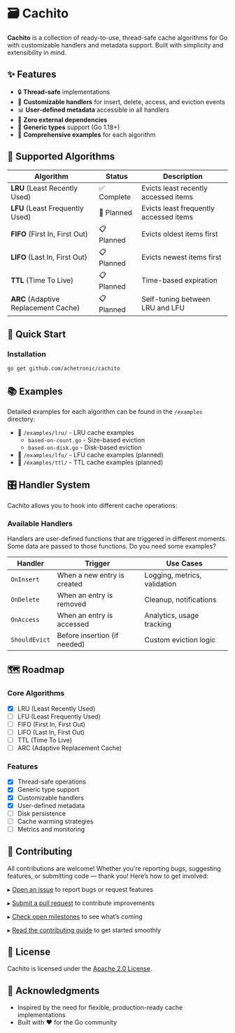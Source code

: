# 🗃️ Cachito

**Cachito** is a collection of ready-to-use, thread-safe cache algorithms for Go with customizable handlers and metadata support. 
Built with simplicity and extensibility in mind.

## ✨ Features

- 🔒 **Thread-safe** implementations
- 🎯 **Customizable handlers** for insert, delete, access, and eviction events
- 📊 **User-defined metadata** accessible in all handlers
- 🚀 **Zero external dependencies**
- 🧩 **Generic types** support (Go 1.18+)
- 📝 **Comprehensive examples** for each algorithm

## 🎯 Supported Algorithms

| Algorithm                            | Status     | Description                            |
|--------------------------------------|------------|----------------------------------------|
| **LRU** (Least Recently Used)        | ✅ Complete | Evicts least recently accessed items   |
| **LFU** (Least Frequently Used)      | 🚧 Planned | Evicts least frequently accessed items |
| **FIFO** (First In, First Out)       | 📋 Planned | Evicts oldest items first              |
| **LIFO** (Last In, First Out)        | 📋 Planned | Evicts newest items first              |
| **TTL** (Time To Live)               | 📋 Planned | Time-based expiration                  |
| **ARC** (Adaptive Replacement Cache) | 📋 Planned | Self-tuning between LRU and LFU        |

## 🚀 Quick Start

### Installation

```bash
go get github.com/achetronic/cachito
```

## 📚 Examples

Detailed examples for each algorithm can be found in the `/examples` directory:

- 📁 `/examples/lru/` - LRU cache examples
    - `based-on-count.go` - Size-based eviction
    - `based-on-disk.go`  - Disk-based eviction
- 📁 `/examples/lfu/` - LFU cache examples (planned)
- 📁 `/examples/ttl/` - TTL cache examples (planned)

## 🎛️ Handler System

Cachito allows you to hook into different cache operations:

### Available Handlers

Handlers are user-defined functions that are triggered in different moments. Some data are passed to those functions.
Do you need some examples?

| Handler       | Trigger                      | Use Cases                    |
|---------------|------------------------------|------------------------------|
| `OnInsert`    | When a new entry is created  | Logging, metrics, validation |
| `OnDelete`    | When an entry is removed     | Cleanup, notifications       |
| `OnAccess`    | When an entry is accessed    | Analytics, usage tracking    |
| `ShouldEvict` | Before insertion (if needed) | Custom eviction logic        |

## 🗺️ Roadmap

### Core Algorithms
- [x] LRU (Least Recently Used)
- [ ] LFU (Least Frequently Used)
- [ ] FIFO (First In, First Out)
- [ ] LIFO (Last In, First Out)
- [ ] TTL (Time To Live)
- [ ] ARC (Adaptive Replacement Cache)

### Features
- [x] Thread-safe operations
- [x] Generic type support
- [x] Customizable handlers
- [x] User-defined metadata
- [ ] Disk persistence
- [ ] Cache warming strategies
- [ ] Metrics and monitoring

## 🤝 Contributing

All contributions are welcome! Whether you're reporting bugs, suggesting features, or submitting code — thank you! Here’s how to get involved:

▸ [Open an issue](https://github.com/achetronic/cachito/issues/new) to report bugs or request features

▸ [Submit a pull request](https://github.com/achetronic/cachito/pulls) to contribute improvements

<!---
▸ [Ask a question or start a discussion](https://github.com/achetronic/cachito/discussions)
-->

▸ [Check open milestones](https://github.com/achetronic/cachito/milestones) to see what’s coming

▸ [Read the contributing guide](./docs/CONTRIBUTING.md) to get started smoothly


## 📄 License

Cachito is licensed under the [Apache 2.0 License](./LICENSE).

## 🙏 Acknowledgments

- Inspired by the need for flexible, production-ready cache implementations
- Built with ❤️ for the Go community

